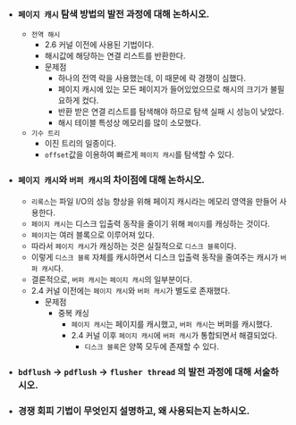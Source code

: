 - ### `페이지 캐시` 탐색 방법의 발전 과정에 대해 논하시오.
    - `전역 해시`
        - 2.6 커널 이전에 사용된 기법이다.
        - 해시값에 해당하는 연결 리스트를 반환한다.
        - 문제점
            - 하나의 전역 락을 사용했는데, 이 때문에 락 경쟁이 심했다.
            - 페이지 캐시에 있는 모든 페이지가 들어있었으므로 해시의 크기가 불필요하게 컸다.
            - 반환 받은 연결 리스트를 탐색해야 하므로 탐색 실패 시 성능이 낮았다.
            - 해시 테이블 특성상 메모리를 많이 소모했다.
    - `기수 트리`
        - 이진 트리의 일종이다.
        - `offset`값을 이용하여 빠르게 `페이지 캐시`를 탐색할 수 있다.

- ### `페이지 캐시`와 `버퍼 캐시`의 차이점에 대해 논하시오.
    - `리록스`는 파일 I/O의 성능 향상을 위해 페이지 캐시라는 메모리 영역을 만들어 사용한다.
    - `페이지 캐시`는 디스크 입출력 동작을 줄이기 위해 `페이지`를 캐싱하는 것이다.
    - `페이지`는 여러 블록으로 이루어져 있다.
    - 따라서 `페이지 캐시`가 캐싱하는 것은 실질적으로 `디스크 블록`이다.
    - 이렇게 `디스크 블록` 자체를 캐시하면서 디스크 입출력 동작을 줄여주는 캐시가 `버퍼 캐시`다.
    - 결론적으로, `버퍼 캐시`는 `페이지 캐시`의 일부분이다.
    - 2.4 커널 이전에는 `페이지 캐시`와 `버퍼 캐시`가 별도로 존재했다.
        - 문제점
            - 중복 캐싱
                - `페이지 캐시`는 페이지를 캐시했고, `버퍼 캐시`는 버퍼를 캐시했다.
                - 2.4 커널 이후 `페이지 캐시`에 `버퍼 캐시`가 통합되면서 해결되었다.
                    - `디스크 블록`은 양쪽 모두에 존재할 수 있다.

- ### `bdflush` -> `pdflush` -> `flusher thread` 의 발전 과정에 대해 서술하시오.

- ### 경쟁 회피 기법이 무엇인지 설명하고, 왜 사용되는지 논하시오.